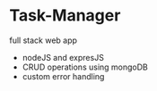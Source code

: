 # Task-Manager
full stack web app
- nodeJS and expresJS
- CRUD operations using mongoDB
- custom error handling

